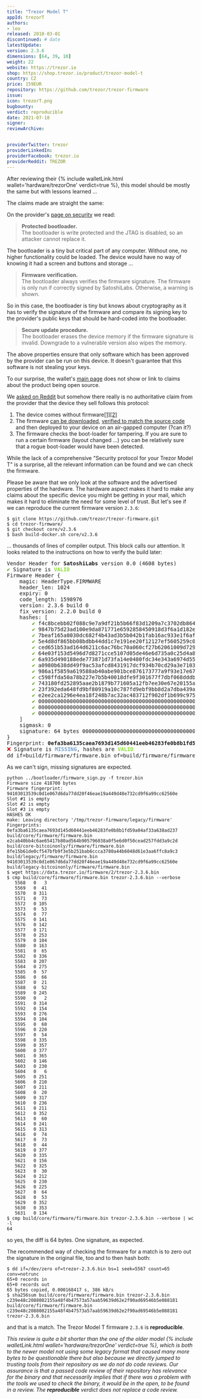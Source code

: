 ```yaml
---
title: "Trezor Model T"
appId: trezorT
authors:
- leo
released: 2018-03-01
discontinued: # date
latestUpdate: 
version: 2.3.6
dimensions: [64, 39, 10]
weight: 22
website: https://trezor.io
shop: https://shop.trezor.io/product/trezor-model-t
country: CZ
price: 159EUR
repository: https://github.com/trezor/trezor-firmware
issue: 
icon: trezorT.png
bugbounty: 
verdict: reproducible
date: 2021-07-18
signer: 
reviewArchive:


providerTwitter: trezor
providerLinkedIn: 
providerFacebook: trezor.io
providerReddit: TREZOR
---
```



After reviewing their
{% include walletLink.html wallet='hardware/trezorOne' verdict=true %},
this model should be mostly the same but with lessons learned ...

The claims made are straight the same:

On the provider's [page on security](https://trezor.io/security/) we read:

> **Protected bootloader.**<br>
The bootloader is write protected and the JTAG is disabled, so an attacker
cannot replace it.

The bootloader is a tiny but critical part of any computer. Without one, no
higher functionality could be loaded. The device would have no way of knowing it
had a screen and buttons and storage ...

> **Firmware verification.**<br>
  The bootloader always verifies the firmware signature. The firmware is only
  run if correctly signed by SatoshiLabs. Otherwise, a warning is shown.

So in this case, the bootloader is tiny but knows about cryptography as it has
to verify the signature of the firmware and compare its signing key to the
provider's public keys that should be hard-coded into the bootloader.

> **Secure update procedure.**<br>
  The bootloader erases the device memory if the firmware signature is invalid.
  Downgrade to a vulnerable version also wipes the memory.

The above properties ensure that only software which has been approved by the
provider can be run on this device. It doesn't guarantee that this software is
not stealing your keys.

To our surprise, the wallet's [main page](https://trezor.io/) does not show or link
to claims about the product being open source.

We [asked on Reddit](https://www.reddit.com/r/TREZOR/comments/oarc0b/where_can_i_find_the_most_authoritative_claim_of/)
but somehow there really is no authoritative claim from the provider that the
device they sell follows this protocol:

1. The device comes without firmware[[1]](https://www.reddit.com/r/TREZOR/comments/oarc0b/where_can_i_find_the_most_authoritative_claim_of/h3l44r2/)[[2]](https://www.reddit.com/r/TREZOR/comments/oarc0b/where_can_i_find_the_most_authoritative_claim_of/h3l4oob/)
1. The firmware [can be downloaded](https://data.trezor.io/firmware/2/trezor-2.3.6.bin), [verified to match the source code](https://wiki.trezor.io/Developers_guide:Deterministic_firmware_build) and then deployed to your device on an air-gapped computer (?can it?)
1. The firmware checks the boot-loader for tampering. If you are sure to run
   a certain firmware (layout changed ...) you can be relatively sure that a
   rogue boot-loader would have been detected.

While the lack of a comprehensive "Security protocol for your Trezor Model T" is a
surprise, all the relevant information can be found and we can check the
firmware.

Please be aware that we only look at the software and the advertised properties
of the hardware. The hardware aspect makes it hard to make any claims about the
specific device you might be getting in your mail, which makes it hard to
eliminate the need for some level of trust. But let's see if we can reproduce
the current firmware version `2.3.6`:

```
$ git clone https://github.com/trezor/trezor-firmware.git
$ cd trezor-firmware/
$ git checkout core/v2.3.6
$ bash build-docker.sh core/v2.3.6
```

... thousands of lines of compiler output. This block calls our attention. It
looks related to the instructions on how to verify the build later:

<div class="language-plaintext highlighter-rouge">
<div class="highlight">
<pre class="highlight">Vendor Header for <b>SatoshiLabs</b> version 0.0 (4608 bytes)
<font color="#4E9A06">✔</font> Signature is <font color="#8AE234"><b>VALID</b></font>
Firmware Header {
    magic: HeaderType.FIRMWARE
    header_len: 1024
    expiry: 0
    code_length: 1598976
    version: 2.3.6 build 0
    fix_version: 2.2.0 build 0
    hashes: [
        <font color="#4E9A06">✔</font> f4c8bcebb02f088c9e7a9df21b5b66f83d1209a7c3702db8643448717cf58593
        <font color="#4E9A06">✔</font> 9847b75d23ad100e9da871771e6592858450918d3f6a1d182edac7da7a012c63
        <font color="#4E9A06">✔</font> 7beaf165a8030dc682f4b43ad3b5b042b1fab16ac933e1f6af8cad8af1ecc705
        <font color="#4E9A06">✔</font> 5e4d8df865bb08bdbb44dd1c7e191ee20f12127ef5605259c0ac13f9a94948a9
        <font color="#4E9A06">✔</font> ced651b53ad164d6211c6ac76bc70a060cf27b62061009d729b48ddab39cbcff
        <font color="#4E9A06">✔</font> 64e03f153d5496d7d8271cce5107d05de46e6d735a0c25d4a8410339a141b17e
        <font color="#4E9A06">✔</font> 6a935d490188ede773871d73fa14e0480fdc34e343a6974d55d3e00d14fa476e
        <font color="#4E9A06">✔</font> a0980b638dd49f9ac53afcd8431917dcf934b70cd29a3e710355b916cdeb36db
        <font color="#4E9A06">✔</font> 986a1f5859a619588ab40abe901bce876173777a9f93e17e67ea2bca48db7f19
        <font color="#4E9A06">✔</font> c598ffda50a78b227e7b5b40018dfe9f301677f7dbf068dddb82e92f28a565d5
        <font color="#4E9A06">✔</font> 743180fd252895aae2b1879b771605a12fb7ee30e67e20155a73bbd2ce84d834
        <font color="#4E9A06">✔</font> 23f392eda648fd9bf80919a10c787fd9ebf9bb8d2a7dba439a221cca5167fdc6
        <font color="#4E9A06">✔</font> e2ee2ca1296e4ea18f248b7ac32ac483712f902df1b699c9752728b12ca378df
        <font color="#4E9A06">✔</font> 0000000000000000000000000000000000000000000000000000000000000000
        <font color="#4E9A06">✔</font> 0000000000000000000000000000000000000000000000000000000000000000
        <font color="#4E9A06">✔</font> 0000000000000000000000000000000000000000000000000000000000000000
    ]
    sigmask: 0
    signature: 64 bytes 00000000000000000000000000000000000000000000000000000000000000000000000000000000000000000000000000000000000000000000000000000000
}
Fingerprint: <b>0efa3ba6135caea7693d145d60441eeb46283fe0b8b1fd59a04af33a638ad237</b>
<font color="#CC0000">❌</font> Signature is <font color="#729FCF"><b>MISSING</b></font>, hashes are <font color="#8AE234"><b>VALID</b></font>
dd if=build/firmware/firmware.bin of=build/firmware/firmware.bin.p1 skip=0 bs=128k count=6
</pre></div></div>

As we can't sign, missing signatures are expected.

```
python ../bootloader/firmware_sign.py -f trezor.bin
Firmware size 418700 bytes
Firmware fingerprint: 94103013539c0d1e067d6da77dd20f46eae19a449d48e732cd9f6a99cc62560e
Slot #1 is empty
Slot #2 is empty
Slot #3 is empty
HASHES OK
make: Leaving directory '/tmp/trezor-firmware/legacy/firmware'
Fingerprints:
0efa3ba6135caea7693d145d60441eeb46283fe0b8b1fd59a04af33a638ad237 build/core/firmware/firmware.bin
e2cab40bb4c6ae65417b80ad564b905796038a0f5e6d0f50cead257fdd3a9c2d build/core-bitcoinonly/firmware/firmware.bin
8fe15b61de0cf547bfb9f3e5b251bab6ccca3780a44b6048d61e3aa6ffc8a9c3 build/legacy/firmware/firmware.bin
94103013539c0d1e067d6da77dd20f46eae19a449d48e732cd9f6a99cc62560e build/legacy-bitcoinonly/firmware/firmware.bin
$ wget https://data.trezor.io/firmware/2/trezor-2.3.6.bin
$ cmp build/core/firmware/firmware.bin trezor-2.3.6.bin --verbose
   5568   0   3
   5569   0  41
   5570   0 311
   5571   0  73
   5572   0 105
   5573   0  53
   5574   0  77
   5575   0 141
   5576   0 142
   5577   0 171
   5578   0 253
   5579   0 104
   5580   0 163
   5581   0  65
   5582   0 336
   5583   0 207
   5584   0 275
   5585   0  57
   5586   0  66
   5587   0  21
   5588   0  52
   5589   0 245
   5590   0   2
   5591   0 314
   5592   0 154
   5593   0 276
   5594   0 104
   5595   0  60
   5596   0 220
   5597   0  54
   5598   0 335
   5599   0 357
   5600   0 377
   5601   0 365
   5602   0 146
   5603   0 230
   5604   0   6
   5605   0 251
   5606   0 210
   5607   0 211
   5608   0  20
   5609   0 317
   5610   0 236
   5611   0 211
   5612   0 352
   5613   0  60
   5614   0 241
   5615   0 313
   5616   0  74
   5617   0  73
   5618   0  44
   5619   0 377
   5620   0 335
   5621   0 156
   5622   0 325
   5623   0  30
   5624   0 212
   5625   0 230
   5626   0 225
   5627   0  64
   5628   0  53
   5629   0 352
   5630   0 353
   5631   0 134
$ cmp build/core/firmware/firmware.bin trezor-2.3.6.bin --verbose | wc -l
64
```

so yes, the diff is 64 bytes. One signature, as expected.

The recommended way of checking the firmware for a match is to zero out the
signature in the original file, too and to then hash both:

```
$ dd if=/dev/zero of=trezor-2.3.6.bin bs=1 seek=5567 count=65 conv=notrunc
65+0 records in
65+0 records out
65 bytes copied, 0.000168417 s, 386 kB/s
$ sha256sum build/core/firmware/firmware.bin trezor-2.3.6.bin
c239e48c2088082155a48f4b47573a57aab59639d62e2f90ad69546b5e088181  build/core/firmware/firmware.bin
c239e48c2088082155a48f4b47573a57aab59639d62e2f90ad69546b5e088181  trezor-2.3.6.bin
```

and that is a match. The Trezor Model T firmware `2.3.6` is **reproducible**.

*This review is quite a bit shorter than the one of the older model
{% include walletLink.html wallet='hardware/trezorOne' verdict=true %}, which is
both to the newer model not using some legacy format that caused many more bytes
to be questionable there but also because we directly jumped to trusting tools
from their repository as we do not do code reviews. Our assurance is that a
passed code review of their repository has relevance for the binary and that
necessarily implies that if there was a problem with the tools we used to check
the binary, it would be in the open, to be found in a review. The
**reproducible** verdict does not replace a code review.*
